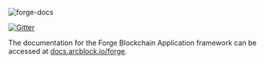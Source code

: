 ![forge-docs](https://www.arcblock.io/.netlify/functions/badge/?text=Forge%20Documentation)

[![Gitter](https://badges.gitter.im/ArcBlock/community.svg)](https://gitter.im/ArcBlock/community?utm_source=badge&utm_medium=badge&utm_campaign=pr-badge)

The documentation for the Forge Blockchain Application framework can be accessed at [docs.arcblock.io/forge](http://docs.arcblock.io/forge).


